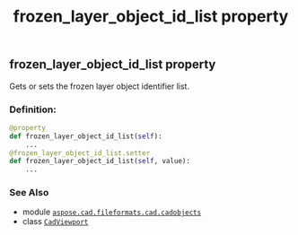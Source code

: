 ﻿---
title: frozen_layer_object_id_list property
second_title: Aspose.CAD for Python via .NET API References
description: 
type: docs
weight: 320
url: /python-net/aspose.cad.fileformats.cad.cadobjects/cadviewport/frozen_layer_object_id_list/
is_root: false
---

## frozen_layer_object_id_list property


Gets or sets the frozen layer object identifier list.
### Definition:
```python
@property
def frozen_layer_object_id_list(self):
    ...
@frozen_layer_object_id_list.setter
def frozen_layer_object_id_list(self, value):
    ...
```

### See Also
* module [`aspose.cad.fileformats.cad.cadobjects`](../../)
* class [`CadViewport`](/cad/python-net/aspose.cad.fileformats.cad.cadobjects/cadviewport)
